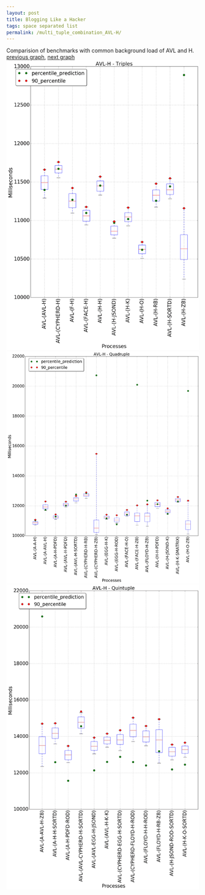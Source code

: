 ```yaml
---
layout: post
title: Blogging Like a Hacker
tags: space separated list
permalink: /multi_tuple_combination_AVL-H/
---
```


Comparision of benchmarks with common background load of AVL and H.
[previous graph](./multi_tuple_combination_AVL-F/), [next graph](./multi_tuple_combination_AVL-JSOND/)
<img src="./images/triple/AVL/AVL-H_box.png" alt="graph figure"><img src="./images/quadruple/AVL/AVL-H_box.png" alt="graph figure"><img src="./images/quintuple/AVL/AVL-H_box.png" alt="graph figure">